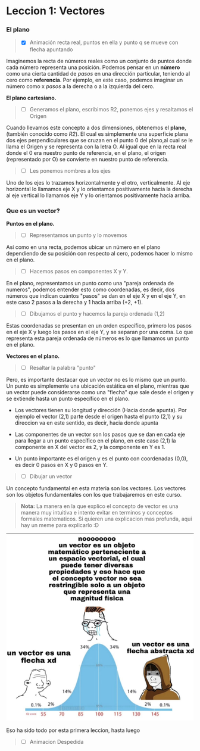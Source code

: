 # Leccion 1: Vectores

### El plano

> - [x] Animación recta real, puntos en ella y punto q se mueve con flecha apuntando

Imaginemos la recta de números reales como un conjunto de puntos donde cada número representa una posición. Podemos pensar en un **número** como una cierta cantidad de _pasos_ en una dirección particular, teniendo al cero como **referencia**. Por ejemplo, en este caso, podemos imaginar un número como x _pasos_ a la derecha o a la izquierda del cero.

**El plano cartesiano.**

> - [ ] Generamos el plano, escribimos R2, ponemos ejes y resaltamos el Origen

Cuando llevamos este concepto a dos dimensiones, obtenemos el **plano**, (también conocido como _R2_). El cual es simplemente una superficie plana dos ejes perpendiculares que se cruzan en el punto 0 del plano,al cual se le llama el Origen y se representa con la letra O. Al igual que en la recta real donde el 0 era nuestro punto de referencia, en el plano, el origen (representado por O) se convierte en nuestro punto de referencia.
 
> - [ ] Les ponemos nombres a los ejes

Uno de los ejes lo trazamos horizontalmente y el otro, verticalmente. Al eje horizontal lo llamamos eje X y lo orientamos positivamente hacia la derecha al eje vertical lo llamamos eje Y y lo orientamos positivamente hacia arriba. 


### Que es un vector?

**Puntos en el plano.**

> - [ ] Representamos un punto y lo movemos

Así como en una recta, podemos ubicar un número en el plano dependiendo de su posición con respecto al cero, podemos hacer lo mismo en el plano.

> - [ ] Hacemos pasos en componentes X y Y.

En el plano, representamos un punto como una "pareja ordenada de numeros", podemos entender esto como coordenadas, es decir, dos números que indican cuántos "pasos" se dan en el eje X y en el eje Y, en este caso 2 pasos a la derecha y 1 hacia arriba (+2, +1).

> - [ ] Dibujamos el punto y hacemos la pareja ordenada (1,2)

Estas coordenadas se presentan en un orden específico, primero los pasos en el eje X y luego los pasos en el eje Y, y se separan por una coma. Lo que representa esta pareja ordenada de números es lo que llamamos un punto en el plano.


**Vectores en el plano.**

> - [ ] Resaltar la palabra "punto"

Pero, es importante destacar que un vector no es lo mismo que un punto. Un punto es simplemente una ubicación estática en el plano, mientras que un vector puede considerarse como una "flecha" que sale desde el origen y se extiende hasta un punto específico en el plano.

- Los vectores tienen su longitud y dirección (Hacia donde apunta). Por ejemplo el vector (2,1) parte desde el origen hasta el punto (2,1) y su direccion va en este sentido, es decir, hacia donde apunta

- Las componentes de un vector son los pasos que se dan en cada eje para llegar a un punto específico en el plano, en este caso (2,1) la componente en X del vector es 2, y la componente en Y es 1.

- Un punto importante es el origen y es el punto con coordenadas (0,0), es decir 0 pasos en X y 0 pasos en Y.

> - [ ] Dibujar un vector

Un concepto fundamental en esta materia son los vectores. Los vectores son los objetos fundamentales con los que trabajaremos en este curso.

> **Nota:** La manera en la que explico el concepto de vector es una manera muy intuitiva e intento evitar en terminos y conceptos formales matematicos. Si quieren una explicacion mas profunda, aqui hay un meme para explicarlo :D

![Just a meme](../src/assets/meme-vector.jpg)


Eso ha sido todo por esta primera leccion, hasta luego

> - [ ] Animacion Despedida